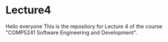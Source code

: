 # Lecture4

Hello everyone
This is the repository for Lecture 4 of the course "COMP5241 Software Engineering and Development".